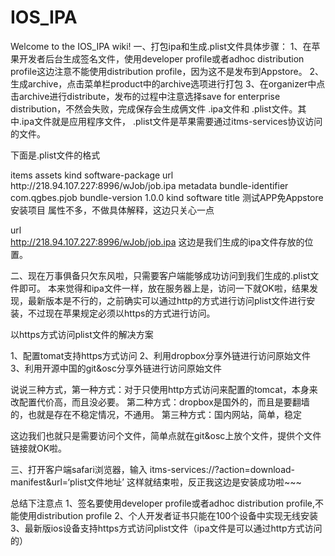 # IOS_IPA
Welcome to the IOS_IPA wiki!
一、打包ipa和生成.plist文件具体步骤：
1、在苹果开发者后台生成签名文件，使用developer profile或者adhoc distribution profile这边注意不能使用distribution profile，因为这不是发布到Appstore。 
2、生成archive，点击菜单栏product中的archive选项进行打包 
3、在organizer中点击archive进行distribute，发布的过程中注意选择save for enterprise distribution，不然会失败，完成保存会生成俩文件 .ipa文件和 .plist文件。其中.ipa文件就是应用程序文件， .plist文件是苹果需要通过itms-services协议访问的文件。

下面是.plist文件的格式

<?xml version="1.0" encoding="UTF-8"?>  
<!DOCTYPE plist PUBLIC "-//Apple//DTD PLIST 1.0//EN" "http://www.apple.com/DTDs/PropertyList-1.0.dtd">  
<plist version="1.0">  
<dict>  
    <key>items</key>  
    <array>  
        <dict>  
            <key>assets</key>  
            <array>  
                <dict>  
                    <key>kind</key>  
                    <string>software-package</string>  
                    <key>url</key>  
                    <string>http://218.94.107.227:8996/wJob/job.ipa</string>  
                </dict>  
            </array>  
            <key>metadata</key>  
            <dict>  
                <key>bundle-identifier</key>  
                <string>com.qgbes.pjob</string>  
                <key>bundle-version</key>  
                <string>1.0.0</string>  
                <key>kind</key>  
                <string>software</string>  
                <key>title</key>  
                <string>测试APP免Appstore安装项目</string>  
            </dict>  
        </dict>  
    </array>  
</dict>  
</plist>
属性不多，不做具体解释，这边只关心一点

<key>url</key>  
<string>http://218.94.107.227:8996/wJob/job.ipa</string>
这边是我们生成的ipa文件存放的位置。

二、现在万事俱备只欠东风啦，只需要客户端能够成功访问到我们生成的.plist文件即可。
本来觉得和ipa文件一样，放在服务器上是，访问一下就OK啦，结果发现，最新版本是不行的，之前确实可以通过http的方式进行访问plist文件进行安装，不过现在苹果规定必须以https的方式进行访问。

以https方式访问plist文件的解决方案

1、配置tomat支持https方式访问 
2、利用dropbox分享外链进行访问原始文件 
3、利用开源中国的git&osc分享外链进行访问原始文件

说说三种方式，第一种方式：对于只使用http方式访问来配置的tomcat，本身来改配置代价高，而且没必要。 
第二种方式：dropbox是国外的，而且是要翻墙的，也就是存在不稳定情况，不通用。 
第三种方式：国内网站，简单，稳定

这边我们也就只是需要访问个文件，简单点就在git&osc上放个文件，提供个文件链接就OK啦。

三、打开客户端safari浏览器，输入
itms-services://?action=download-manifest&url=‘plist文件地址’
这样就结束啦，反正我这边是安装成功啦~~~

总结下注意点 
1、签名要使用developer profile或者adhoc distribution profile,不能使用distribution profile 
2、个人开发者证书只能在100个设备中实现无线安装 
3、最新版ios设备支持https方式访问plist文件（ipa文件是可以通过http方式访问的）
